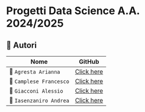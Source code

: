 # Progetti Data Science A.A. 2024/2025

## 👥 Autori 

|Nome | GitHub |
|-----------|--------|
| 👩 `Agresta Arianna` | [Click here](https://github.com/Arianna6400) |
| 👨 `Camplese Francesco` | [Click here](https://github.com/FrancescoCamplese00) |
| 👨 `Giacconi Alessio` | [Click here](https://github.com/AlessioGiacconi) |
| 👨 `Iasenzaniro Andrea` | [Click here](https://github.com/AndreaIasenzaniro) |
